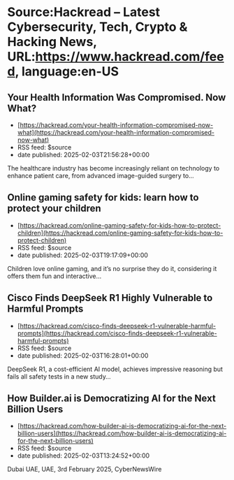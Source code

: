 # Source:Hackread – Latest Cybersecurity, Tech, Crypto & Hacking News, URL:https://www.hackread.com/feed, language:en-US

## Your Health Information Was Compromised. Now What?
 - [https://hackread.com/your-health-information-compromised-now-what](https://hackread.com/your-health-information-compromised-now-what)
 - RSS feed: $source
 - date published: 2025-02-03T21:56:28+00:00

The healthcare industry has become increasingly reliant on technology to enhance patient care, from advanced image-guided surgery to&#8230;

## Online gaming safety for kids: learn how to protect your children
 - [https://hackread.com/online-gaming-safety-for-kids-how-to-protect-children](https://hackread.com/online-gaming-safety-for-kids-how-to-protect-children)
 - RSS feed: $source
 - date published: 2025-02-03T19:17:09+00:00

Children love online gaming, and it&#8217;s no surprise they do it, considering it offers them fun and interactive&#8230;

## Cisco Finds DeepSeek R1 Highly Vulnerable to Harmful Prompts
 - [https://hackread.com/cisco-finds-deepseek-r1-vulnerable-harmful-prompts](https://hackread.com/cisco-finds-deepseek-r1-vulnerable-harmful-prompts)
 - RSS feed: $source
 - date published: 2025-02-03T16:28:01+00:00

DeepSeek R1, a cost-efficient AI model, achieves impressive reasoning but fails all safety tests in a new study&#8230;

## How Builder.ai is Democratizing AI for the Next Billion Users
 - [https://hackread.com/how-builder-ai-is-democratizing-ai-for-the-next-billion-users](https://hackread.com/how-builder-ai-is-democratizing-ai-for-the-next-billion-users)
 - RSS feed: $source
 - date published: 2025-02-03T13:24:52+00:00

Dubai UAE, UAE, 3rd February 2025, CyberNewsWire

